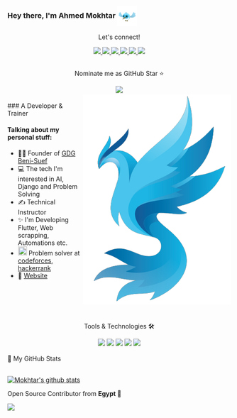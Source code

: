 ### Hey there, I'm  Ahmed Mokhtar  <img align="center" alt="GIF" src="loadingindicator.gif" width="45" height="45" />

<div align="center">
<p align="center">Let's connect!</p>
<a href="https://twitter.com/00Mokhtar00/">
    <img src="https://img.shields.io/badge/Twitter-1DA1F2?style=for-the-badge&logo=twitter&logoColor=white" />
</a>

<a href="https://www.instagram.com/ahmedmokhtar156/">
    <img src="https://img.shields.io/badge/Instagram-E4405F?style=for-the-badge&logo=instagram&logoColor=white" />
</a>

<a href="https://www.linkedin.com/in/00mokhtar00/">
    <img src="https://img.shields.io/badge/linkedin-%230077B5.svg?&style=for-the-badge&logo=linkedin&logoColor=white" />
</a>

<a href="https://www.upwork.com/freelancers/~019c71ca4133d4f65d">
    <img src="https://img.shields.io/badge/Upwork-12100E?style=for-the-badge&logo=medium&logoColor=white" />
</a>

<a href="https://www.facebook.com/moralityLiveUp">
    <img src="https://img.shields.io/badge/Facebook-1877F2?style=for-the-badge&logo=facebook&logoColor=white" />
</a>

<a href="https://stackoverflow.com/users/11468643/ahmed-mokhtar">
    <img src="https://img.shields.io/badge/Stack_Overflow-FE7A16?style=for-the-badge&logo=stack-overflow&logoColor=white" />
</a>
</div>

<br>
<div align="center">
<p align="center">Nominate me as GitHub Star ⭐</p>
    
<a href="https://stars.github.com/nominate/">
    <img src="https://img.shields.io/badge/GitHub-100000?&style=for-the-badge&logo=GitHub&logoColor=white&color=fa3667" />
</a>
</div>

<img align="right" alt="PNG" src="my_logo-t.png" width="334" height="474" />
<br>
### A Developer & Trainer
<br>

#### Talking about my personal stuff:

- 🙋‍♂️ Founder of [GDG Beni-Suef][gdg]
- 💻 The tech I'm interested in AI, Django and Problem Solving
- ✍ Technical Instructor
- ✨ I'm Developing Flutter, Web scrapping, Automations etc.
- <img src="https://img.icons8.com/emoji/48/000000/brain-emoji.png" width="20" height="20" /> Problem solver at [codeforces], [hackerrank]
- 📄 [Website][profile]

<!-- ### Languages & Tools

<code><img width=24px src="https://raw.githubusercontent.com/github/explore/80688e429a7d4ef2fca1e82350fe8e3517d3494d/topics/flutter/flutter.png"></code>
<code><img width=24px src="https://raw.githubusercontent.com/github/explore/80688e429a7d4ef2fca1e82350fe8e3517d3494d/topics/dart/dart.png"></code>
<code><img width=24px src="https://raw.githubusercontent.com/github/explore/80688e429a7d4ef2fca1e82350fe8e3517d3494d/topics/python/python.png"></code>
<code><img width=24px src="https://raw.githubusercontent.com/github/explore/80688e429a7d4ef2fca1e82350fe8e3517d3494d/topics/firebase/firebase.png"></code>
<code><img width=24px src="https://raw.githubusercontent.com/github/explore/80688e429a7d4ef2fca1e82350fe8e3517d3494d/topics/html/html.png"></code>
<code><img width=24px src="https://raw.githubusercontent.com/github/explore/80688e429a7d4ef2fca1e82350fe8e3517d3494d/topics/css/css.png"></code>
<code><img width=24px src="https://raw.githubusercontent.com/github/explore/80688e429a7d4ef2fca1e82350fe8e3517d3494d/topics/bootstrap/bootstrap.png"></code> -->

 
 <br>
 <br>
 <br>
 <br>

<div align="center">
<p align="center">Tools & Technologies 🛠</p>

<img src="https://img.shields.io/badge/Flutter-02569B?style=for-the-badge&logo=flutter&logoColor=white" />
<img src="https://img.shields.io/badge/Dart-0175C2?style=for-the-badge&logo=dart&logoColor=white" />
<img src="https://img.shields.io/badge/firebase-ffca28?style=for-the-badge&logo=firebase&logoColor=black" />
<img src="https://img.shields.io/badge/Python-FFD43B?style=for-the-badge&logo=python&logoColor=darkgreen" />
<img src="https://img.shields.io/badge/Git-F05032?style=for-the-badge&logo=git&logoColor=white" />


</div>

<br>

<summary>📝 My GitHub Stats</summary>
<br>

[![Mokhtar's github stats](https://github-readme-stats.vercel.app/api?username=00AhmedMokhtar00&theme=gotham)](https://github.com/00AhmedMokhtar00/github-readme-stats)


Open Source Contributor from <b>Egypt<b> 💙

![](https://visitor-badge.glitch.me/badge?page_id=00AhmedMokhtar00.00AhmedMokhtar00)

[profile]: https://00ahmedmokhtar00.github.io
[gdg]: https://gdg.community.dev/gdg-beni-suef/#
[codeforces]: https://codeforces.com/profile/00Mokhtar00
[hackerrank]: https://www.hackerrank.com/ahmedmokhtar7711
